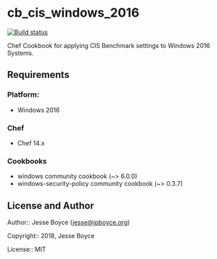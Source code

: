 # cb_cis_windows_2016
[![Build status](https://ci.appveyor.com/api/projects/status/kwx926ujr18uny84/branch/master?svg=true)](https://ci.appveyor.com/project/jpboyce/cb-cis-windows-2016/branch/master)

Chef Cookbook for applying CIS Benchmark settings to Windows 2016 Systems.

## Requirements

### Platform:
* Windows 2016

### Chef
* Chef 14.x

### Cookbooks
* windows community cookbook (~> 6.0.0)
* windows-security-policy community cookbook (~> 0.3.7)

## License and Author
Author:: Jesse Boyce (<jesse@jpboyce.org>)

Copyright:: 2018, Jesse Boyce

License:: MIT
